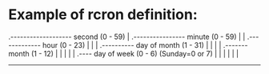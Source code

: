 # Example of rcron definition:
.------------------- second (0 - 59)
|  .---------------- minute (0 - 59)
|  |  .------------- hour (0 - 23)
|  |  |  .---------- day of month (1 - 31)
|  |  |  |  .------- month (1 - 12)
|  |  |  |  |  .---- day of week (0 - 6) (Sunday=0 or 7)
|  |  |  |  |  |
*  *  *  *  *  *
